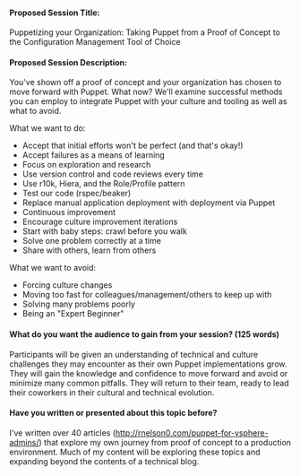 #### Proposed Session Title: ####
Puppetizing your Organization: Taking Puppet from a Proof of Concept to the Configuration Management Tool of Choice

#### Proposed Session Description: ####
You've shown off a proof of concept and your organization has chosen to move forward with Puppet. What now? We'll examine successful methods you can employ to integrate Puppet with your culture and tooling as well as what to avoid.

What we want to do:

* Accept that initial efforts won't be perfect (and that's okay!)
* Accept failures as a means of learning
* Focus on exploration and research
* Use version control and code reviews every time
* Use r10k, Hiera, and the Role/Profile pattern
* Test our code (rspec/beaker)
* Replace manual application deployment with deployment via Puppet
* Continuous improvement
 * Encourage culture improvement iterations
 * Start with baby steps: crawl before you walk
 * Solve one problem correctly at a time
* Share with others, learn from others

What we want to avoid:

* Forcing culture changes
* Moving too fast for colleagues/management/others to keep up with
* Solving many problems poorly
* Being an "Expert Beginner"


#### What do you want the audience to gain from your session? (125 words) ####
Participants will be given an understanding of technical and culture challenges they may encounter as their own Puppet implementations grow. They will gain the knowledge and confidence to move forward and avoid or minimize many common pitfalls. They will return to their team, ready to lead their coworkers in their cultural and technical evolution.

#### Have you written or presented about this topic before? ####
I've written over 40 articles (http://rnelson0.com/puppet-for-vsphere-admins/) that explore my own journey from proof of concept to a production environment. Much of my content will be exploring these topics and expanding beyond the contents of a technical blog.
